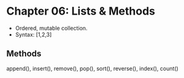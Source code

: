 # Chapter 06: Lists & Methods

- Ordered, mutable collection.
- Syntax: [1,2,3]

## Methods
append(), insert(), remove(), pop(), sort(), reverse(), index(), count()
